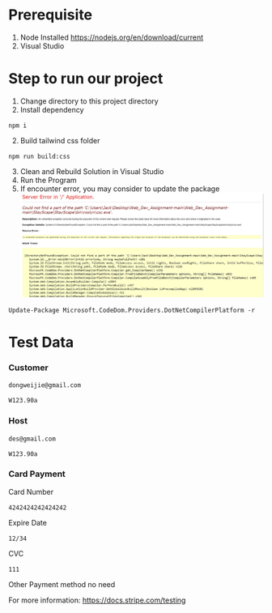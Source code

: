 # Prerequisite
1. Node Installed https://nodejs.org/en/download/current
2. Visual Studio

# Step to run our project
1. Change directory to this project directory
2. Install dependency
```
npm i
```
2. Build tailwind css folder
```
npm run build:css
```
3. Clean and Rebuild Solution in Visual Studio
4. Run the Program
5. If encounter error, you may consider to update the package
![error](error.png)
```
Update-Package Microsoft.CodeDom.Providers.DotNetCompilerPlatform -r
```

# Test Data
### Customer
```
dongweijie@gmail.com
```
```
W123.90a
```

### Host
```
des@gmail.com
```
```
W123.90a
```

### Card Payment
Card Number
```
4242424242424242
```
Expire Date
```
12/34
```
CVC
```
111
```

Other Payment method no need

For more information: https://docs.stripe.com/testing
